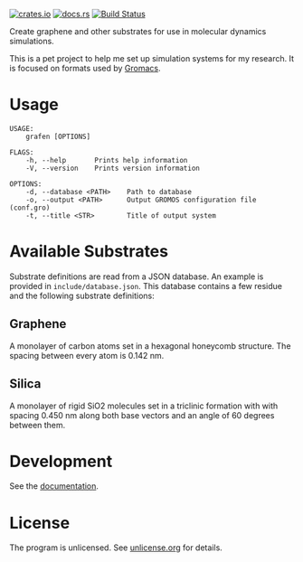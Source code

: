 [![crates.io](https://img.shields.io/crates/v/grafen.svg)](https://crates.io/crates/grafen) [![docs.rs](https://img.shields.io/badge/docs.rs-documentation-orange.svg)](https://docs.rs/crate/grafen) [![Build Status](https://travis-ci.org/pjohansson/grafen.svg?branch=master)](https://travis-ci.org/pjohansson/grafen)

Create graphene and other substrates for use in molecular dynamics simulations.

This is a pet project to help me set up simulation systems for my research. It is focused on formats used by [Gromacs](http://www.gromacs.org/).

# Usage
```
USAGE:
    grafen [OPTIONS]

FLAGS:
    -h, --help       Prints help information
    -V, --version    Prints version information

OPTIONS:
    -d, --database <PATH>    Path to database
    -o, --output <PATH>      Output GROMOS configuration file (conf.gro)
    -t, --title <STR>        Title of output system
```

# Available Substrates
Substrate definitions are read from a JSON database. An example is provided
in `include/database.json`. This database contains a few residue
and the following substrate definitions:

## Graphene
A monolayer of carbon atoms set in a hexagonal honeycomb structure.
The spacing between every atom is 0.142 nm.

## Silica
A monolayer of rigid SiO2 molecules set in a triclinic formation with
with spacing 0.450 nm along both base vectors and an angle of 60 degrees
between them.

# Development
See the [documentation](https://docs.rs/crate/grafen).

# License
The program is unlicensed. See [unlicense.org](http://unlicense.org) for details.

